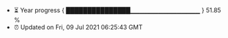 - ⏳ Year progress { ███████████████▁▁▁▁▁▁▁▁▁▁▁▁▁▁▁ } 51.85 %
- ⏰ Updated on Fri, 09 Jul 2021 06:25:43 GMT

